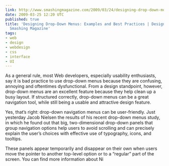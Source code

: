 ```yaml
---
link: http://www.smashingmagazine.com/2009/03/24/designing-drop-down-menus-examples-and-best-practices
date: 2009-03-25 12:20 UTC
published: true
title: 'Designing Drop-Down Menus: Examples and Best Practices | Design Showcase |
  Smashing Magazine'
tags:
- web
- design
- webdesign
- css
- interface
- UI
---
```


As a general rule, most Web developers, especially usability enthusiasts, say it is bad practice to use drop-down menus because they are confusing, annoying and oftentimes dysfunctional. From a design standpoint, however, drop-down menus are an excellent feature because they help clean up a busy layout. If structured correctly, drop-down menus can be a great navigation tool, while still being a usable and attractive design feature.

Yes, that’s right: drop-down navigation menus can be user-friendly. Just yesterday Jacob Nielsen the results of his recent drop-down menus study, in which he found out that big, two-dimensional drop-down panels that group navigation options help users to avoid scrolling and can precisely explain the user’s choices with effective use of typography, icons, and tooltips.

These panels appear temporarily and disappear on their own when users move the pointer to another top-level option or to a “regular” part of the screen. You can find more information about Ni
